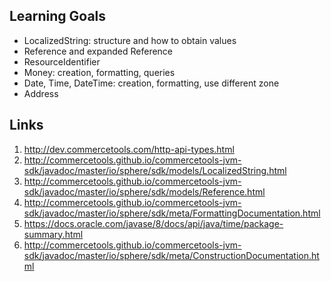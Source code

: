## Learning Goals

* LocalizedString: structure and how to obtain values
* Reference and expanded Reference
* ResourceIdentifier
* Money: creation, formatting, queries
* Date, Time, DateTime: creation, formatting, use different zone
* Address


## Links

1. http://dev.commercetools.com/http-api-types.html
1. http://commercetools.github.io/commercetools-jvm-sdk/javadoc/master/io/sphere/sdk/models/LocalizedString.html
1. http://commercetools.github.io/commercetools-jvm-sdk/javadoc/master/io/sphere/sdk/models/Reference.html
1. http://commercetools.github.io/commercetools-jvm-sdk/javadoc/master/io/sphere/sdk/meta/FormattingDocumentation.html
1. https://docs.oracle.com/javase/8/docs/api/java/time/package-summary.html
1. http://commercetools.github.io/commercetools-jvm-sdk/javadoc/master/io/sphere/sdk/meta/ConstructionDocumentation.html